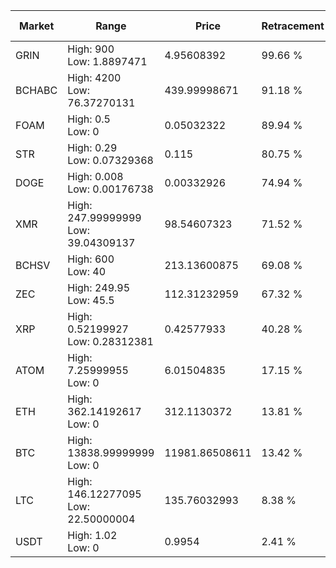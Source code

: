 | Market | Range | Price| Retracement | Doubles to 50% |
| --- | --- | --- | --- | --- |
| GRIN | High: 900<br />Low: 1.8897471 | 4.95608392 | 99.66 % | 90.99 |
| BCHABC | High: 4200<br />Low: 76.37270131 | 439.99998671 | 91.18 % | 4.86 |
| FOAM | High: 0.5<br />Low: 0 | 0.05032322 | 89.94 % | 4.97 |
| STR | High: 0.29<br />Low: 0.07329368 | 0.115 | 80.75 % | 1.58 |
| DOGE | High: 0.008<br />Low: 0.00176738 | 0.00332926 | 74.94 % | 1.47 |
| XMR | High: 247.99999999<br />Low: 39.04309137 | 98.54607323 | 71.52 % | 1.46 |
| BCHSV | High: 600<br />Low: 40 | 213.13600875 | 69.08 % | 1.50 |
| ZEC | High: 249.95<br />Low: 45.5 | 112.31232959 | 67.32 % | 1.32 |
| XRP | High: 0.52199927<br />Low: 0.28312381 | 0.42577933 | 40.28 % | 0.00 |
| ATOM | High: 7.25999955<br />Low: 0 | 6.01504835 | 17.15 % | 0.00 |
| ETH | High: 362.14192617<br />Low: 0 | 312.1130372 | 13.81 % | 0.00 |
| BTC | High: 13838.99999999<br />Low: 0 | 11981.86508611 | 13.42 % | 0.00 |
| LTC | High: 146.12277095<br />Low: 22.50000004 | 135.76032993 | 8.38 % | 0.00 |
| USDT | High: 1.02<br />Low: 0 | 0.9954 | 2.41 % | 0.00 |
